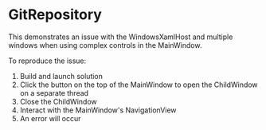 # GitRepository
This demonstrates an issue with the WindowsXamlHost and multiple windows when using complex controls in the MainWindow.

To reproduce the issue:

1. Build and launch solution
2. Click the button on the top of the MainWindow to open the ChildWindow on a separate thread
3. Close the ChildWindow
4. Interact with the MainWindow's NavigationView
5. An error will occur
